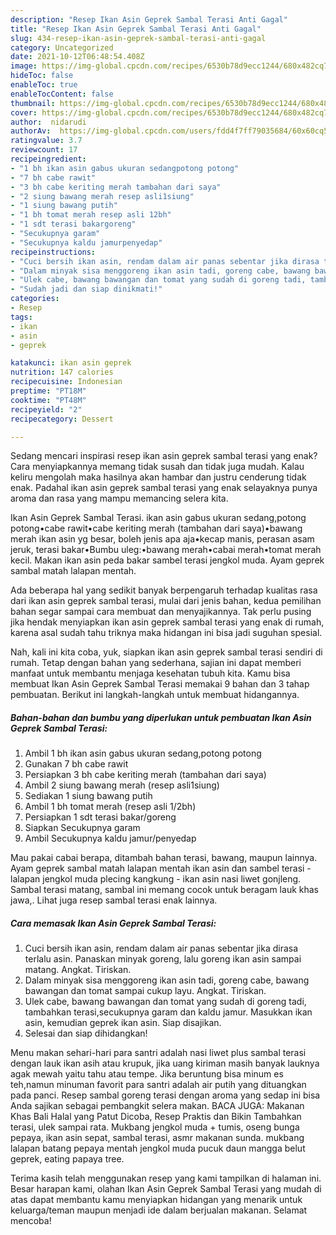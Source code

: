 ```yaml
---
description: "Resep Ikan Asin Geprek Sambal Terasi Anti Gagal"
title: "Resep Ikan Asin Geprek Sambal Terasi Anti Gagal"
slug: 434-resep-ikan-asin-geprek-sambal-terasi-anti-gagal
category: Uncategorized
date: 2021-10-12T06:48:54.408Z
image: https://img-global.cpcdn.com/recipes/6530b78d9ecc1244/680x482cq70/ikan-asin-geprek-sambal-terasi-foto-resep-utama.jpg
hideToc: false
enableToc: true
enableTocContent: false
thumbnail: https://img-global.cpcdn.com/recipes/6530b78d9ecc1244/680x482cq70/ikan-asin-geprek-sambal-terasi-foto-resep-utama.jpg
cover: https://img-global.cpcdn.com/recipes/6530b78d9ecc1244/680x482cq70/ikan-asin-geprek-sambal-terasi-foto-resep-utama.jpg
author:  nidarudi
authorAv:  https://img-global.cpcdn.com/users/fdd4f7ff79035684/60x60cq50/avatar.jpg
ratingvalue: 3.7
reviewcount: 17
recipeingredient:
- "1 bh ikan asin gabus ukuran sedangpotong potong"
- "7 bh cabe rawit"
- "3 bh cabe keriting merah tambahan dari saya"
- "2 siung bawang merah resep asli1siung"
- "1 siung bawang putih"
- "1 bh tomat merah resep asli 12bh"
- "1 sdt terasi bakargoreng"
- "Secukupnya garam"
- "Secukupnya kaldu jamurpenyedap"
recipeinstructions:
- "Cuci bersih ikan asin, rendam dalam air panas sebentar jika dirasa terlalu asin. Panaskan minyak goreng, lalu goreng ikan asin sampai matang. Angkat. Tiriskan."
- "Dalam minyak sisa menggoreng ikan asin tadi, goreng cabe, bawang bawangan dan tomat sampai cukup layu. Angkat. Tiriskan."
- "Ulek cabe, bawang bawangan dan tomat yang sudah di goreng tadi, tambahkan terasi,secukupnya garam dan kaldu jamur. Masukkan ikan asin, kemudian geprek ikan asin. Siap disajikan."
- "Sudah jadi dan siap dinikmati!"
categories:
- Resep
tags:
- ikan
- asin
- geprek

katakunci: ikan asin geprek 
nutrition: 147 calories
recipecuisine: Indonesian
preptime: "PT18M"
cooktime: "PT48M"
recipeyield: "2"
recipecategory: Dessert

---
```



Sedang mencari inspirasi resep ikan asin geprek sambal terasi yang enak? Cara menyiapkannya memang tidak susah dan tidak juga mudah. Kalau keliru mengolah maka hasilnya akan hambar dan justru cenderung tidak enak. Padahal ikan asin geprek sambal terasi yang enak selayaknya punya aroma dan rasa yang mampu memancing selera kita.


Ikan Asin Geprek Sambal Terasi. ikan asin gabus ukuran sedang,potong potong•cabe rawit•cabe keriting merah (tambahan dari saya)•bawang merah ikan asin yg besar, boleh jenis apa aja•kecap manis, perasan asam jeruk, terasi bakar•Bumbu uleg:•bawang merah•cabai merah•tomat merah kecil. Makan ikan asin peda bakar sambel terasi jengkol muda. Ayam geprek sambal matah lalapan mentah.

Ada beberapa hal yang sedikit banyak berpengaruh terhadap kualitas rasa dari ikan asin geprek sambal terasi, mulai dari jenis bahan, kedua pemilihan bahan segar sampai cara membuat dan menyajikannya. Tak perlu pusing jika hendak menyiapkan ikan asin geprek sambal terasi yang enak di rumah, karena asal sudah tahu triknya maka hidangan ini bisa jadi suguhan spesial.


Nah, kali ini kita coba, yuk, siapkan ikan asin geprek sambal terasi sendiri di rumah. Tetap dengan bahan yang sederhana, sajian ini dapat memberi manfaat untuk membantu menjaga kesehatan tubuh kita. Kamu bisa membuat Ikan Asin Geprek Sambal Terasi memakai 9 bahan dan 3 tahap pembuatan. Berikut ini langkah-langkah untuk membuat hidangannya.

<!--inarticleads1-->

##### Bahan-bahan dan bumbu yang diperlukan untuk pembuatan Ikan Asin Geprek Sambal Terasi:

1. Ambil 1 bh ikan asin gabus ukuran sedang,potong potong
1. Gunakan 7 bh cabe rawit
1. Persiapkan 3 bh cabe keriting merah (tambahan dari saya)
1. Ambil 2 siung bawang merah (resep asli1siung)
1. Sediakan 1 siung bawang putih
1. Ambil 1 bh tomat merah (resep asli 1/2bh)
1. Persiapkan 1 sdt terasi bakar/goreng
1. Siapkan Secukupnya garam
1. Ambil Secukupnya kaldu jamur/penyedap


Mau pakai cabai berapa, ditambah bahan terasi, bawang, maupun lainnya. Ayam geprek sambal matah lalapan mentah ikan asin dan sambel terasi - lalapan jengkol muda plecing kangkung - ikan asin nasi liwet gonjleng. Sambal terasi matang, sambal ini memang cocok untuk beragam lauk khas jawa,. Lihat juga resep sambal terasi enak lainnya. 

<!--inarticleads2-->

##### Cara memasak Ikan Asin Geprek Sambal Terasi:

1. Cuci bersih ikan asin, rendam dalam air panas sebentar jika dirasa terlalu asin. Panaskan minyak goreng, lalu goreng ikan asin sampai matang. Angkat. Tiriskan.
1. Dalam minyak sisa menggoreng ikan asin tadi, goreng cabe, bawang bawangan dan tomat sampai cukup layu. Angkat. Tiriskan.
1. Ulek cabe, bawang bawangan dan tomat yang sudah di goreng tadi, tambahkan terasi,secukupnya garam dan kaldu jamur. Masukkan ikan asin, kemudian geprek ikan asin. Siap disajikan.
1. Selesai dan siap dihidangkan!

Menu makan sehari-hari para santri adalah nasi liwet plus sambal terasi dengan lauk ikan asih atau krupuk, jika uang kiriman masih banyak lauknya agak mewah yaitu tahu atau tempe. Jika beruntung bisa minum es teh,namun minuman favorit para santri adalah air putih yang dituangkan pada panci. Resep sambal goreng terasi dengan aroma yang sedap ini bisa Anda sajikan sebagai pembangkit selera makan. BACA JUGA: Makanan Khas Bali Halal yang Patut Dicoba, Resep Praktis dan Bikin Tambahkan terasi, ulek sampai rata. Mukbang jengkol muda + tumis, oseng bunga pepaya, ikan asin sepat, sambal terasi, asmr makanan sunda. mukbang lalapan batang pepaya mentah jengkol muda pucuk daun mangga belut geprek, eating papaya tree. 

Terima kasih telah menggunakan resep yang kami tampilkan di halaman ini. Besar harapan kami, olahan Ikan Asin Geprek Sambal Terasi yang mudah di atas dapat membantu kamu menyiapkan hidangan yang menarik untuk keluarga/teman maupun menjadi ide dalam berjualan makanan. Selamat mencoba!
